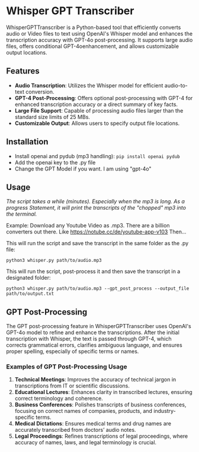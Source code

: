 # Whisper GPT Transcriber
WhisperGPTTranscriber is a Python-based tool that efficiently converts audio or Video files to text using OpenAI's Whisper model and enhances the transcription accuracy with GPT-4o post-processing. It supports large audio files, offers conditional GPT-4oenhancement, and allows customizable output locations.

## Features
- **Audio Transcription**: Utilizes the Whisper model for efficient audio-to-text conversion.
- **GPT-4 Post-Processing**: Offers optional post-processing with GPT-4 for enhanced transcription accuracy or a direct summary of key facts.
- **Large File Support**: Capable of processing audio files larger than the standard size limits of 25 MBs.
- **Customizable Output**: Allows users to specify output file locations.

## Installation
- Install openai and pydub (mp3 handling): ```pip install openai pydub```
- Add the openai key to the .py file
- Change the GPT Model if you want. I am using "gpt-4o"

## Usage
_The script takes a while (minutes). Especially when the mp3 is long. As a progress Statement, it will print the transcripts of the "chopped" mp3 into the terminal._

Example: Download any Youtube Video as .mp3. There are a billion converters out there. Like https://notube.cc/de/youtube-app-v103
Then...

This will run the script and save the transcript in the same folder as the .py file:

```python3 whisper.py path/to/audio.mp3```

This will run the script, post-process it and then save the transcript in a designated folder:

```python3 whisper.py path/to/audio.mp3 --gpt_post_process --output_file path/to/output.txt```

## GPT Post-Processing
The GPT post-processing feature in WhisperGPTTranscriber uses OpenAI's GPT-4o model to refine and enhance the transcriptions. After the initial transcription with Whisper, the text is passed through GPT-4, which corrects grammatical errors, clarifies ambiguous language, and ensures proper spelling, especially of specific terms or names.

### Examples of GPT Post-Processing Usage
1. **Technical Meetings**: Improves the accuracy of technical jargon in transcriptions from IT or scientific discussions.
2. **Educational Lectures**: Enhances clarity in transcribed lectures, ensuring correct terminology and coherence.
3. **Business Conferences**: Polishes transcripts of business conferences, focusing on correct names of companies, products, and industry-specific terms.
4. **Medical Dictations**: Ensures medical terms and drug names are accurately transcribed from doctors’ audio notes.
5. **Legal Proceedings**: Refines transcriptions of legal proceedings, where accuracy of names, laws, and legal terminology is crucial.


